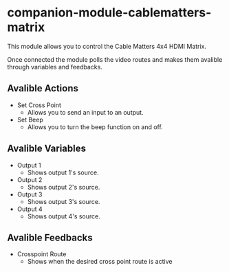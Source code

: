 # companion-module-cablematters-matrix

This module allows you to control the Cable Matters 4x4 HDMI Matrix.

Once connected the module polls the video routes and makes them avalible through variables and feedbacks.

## Avalible Actions

- Set Cross Point
  - Allows you to send an input to an output.
- Set Beep
  - Allows you to turn the beep function on and off.

## Avalible Variables

- Output 1
  - Shows output 1's source.
- Output 2
  - Shows output 2's source.
- Output 3
  - Shows output 3's source.
- Output 4
  - Shows output 4's source.

## Avalible Feedbacks

- Crosspoint Route
  - Shows when the desired cross point route is active
